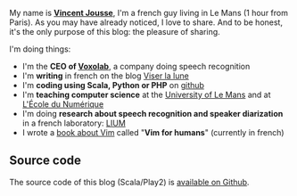 <!-- 
.. title: About
.. slug: about
.. date: 2015-10-13 07:05:43 UTC+02:00
.. tags: 
.. category: 
.. link: 
.. description: 
.. type: text
-->

<p>
My name is <a href="http://twitter.com/vjousse"><strong>Vincent Jousse</strong></a>, I'm a french guy living in Le Mans (1 hour from Paris). As you may have already noticed, I love to share. And to be honest, it's the only purpose of this blog: the pleasure of sharing.
</p>
<p>I'm doing things:</p>
<ul>
    <li>I'm the <strong>CEO of <a href="http://voxolab.com">Voxolab</a></strong>, a company doing speech recognition</li>
    <li>I'm <strong>writing</strong> in french on the blog <a href="http://viserlalune.com">Viser la lune</a></li>
    <li>I'm <strong>coding using Scala, Python or PHP</strong> on <a href="http://github.com/vjousse/">github</a></li>
    <li>I'm <strong>teaching computer science</strong> at the <a href="http://www.univ-lemans.fr/en/index.html">University of Le Mans</a> and at <a href="http://www.ecoledunumerique.com/">L'École du Numérique</a></li>
    <li>I'm doing <strong>research about speech recognition and speaker diarization</strong> in a french laboratory: <a href="http://www-lium.univ-lemans.fr/en/content/welcome">LIUM</a></li>
    <li>I wrote a <a href="http://vimebook.com">book about Vim</a> called "<strong>Vim for humans</strong>" (currently in french)</li>
</ul>

<h2>Source code</h2>
<p>
    The source code of this blog (Scala/Play2) is <a href="https://github.com/vjousse/play2-blog-jousse">available on Github</a>.
</p>
